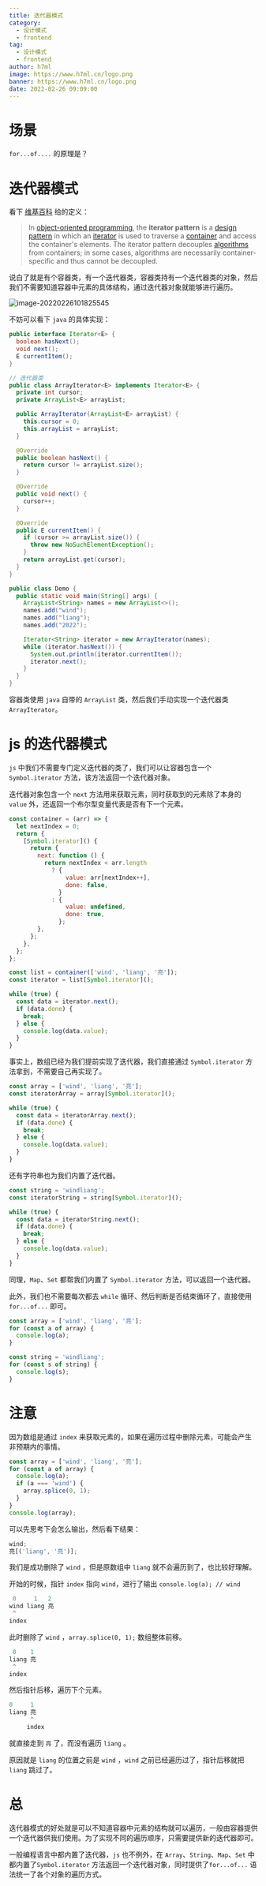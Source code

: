 ```yaml
---
title: 迭代器模式
category:
  - 设计模式
  - frontend
tag:
  - 设计模式
  - frontend
author: h7ml
image: https://www.h7ml.cn/logo.png
banner: https://www.h7ml.cn/logo.png
date: 2022-02-26 09:09:00
---
```


# 场景

`for...of....` 的原理是？

# 迭代器模式

看下 [维基百科](https://en.wikipedia.org/wiki/Iterator_pattern) 给的定义：

> In [object-oriented programming](https://en.wikipedia.org/wiki/Object-oriented_programming), the **iterator pattern** is a [design pattern](<https://en.wikipedia.org/wiki/Design_pattern_(computer_science)>) in which an [iterator](https://en.wikipedia.org/wiki/Iterator) is used to traverse a [container](<https://en.wikipedia.org/wiki/Container_(data_structure)>) and access the container's elements. The iterator pattern decouples [algorithms](https://en.wikipedia.org/wiki/Algorithm) from containers; in some cases, algorithms are necessarily container-specific and thus cannot be decoupled.

说白了就是有个容器类，有一个迭代器类，容器类持有一个迭代器类的对象，然后我们不需要知道容器中元素的具体结构，通过迭代器对象就能够进行遍历。

![image-20220226101825545](http://static.h7ml.cn/vitepress/assets/images/designPattern/windliangblog.oss-cn-beijing.aliyuncs.comimage-20220226101825545.png)

不妨可以看下 `java` 的具体实现：

```java
public interface Iterator<E> {
  boolean hasNext();
  void next();
  E currentItem();
}

// 迭代器类
public class ArrayIterator<E> implements Iterator<E> {
  private int cursor;
  private ArrayList<E> arrayList;

  public ArrayIterator(ArrayList<E> arrayList) {
    this.cursor = 0;
    this.arrayList = arrayList;
  }

  @Override
  public boolean hasNext() {
    return cursor != arrayList.size();
  }

  @Override
  public void next() {
    cursor++;
  }

  @Override
  public E currentItem() {
    if (cursor >= arrayList.size()) {
      throw new NoSuchElementException();
    }
    return arrayList.get(cursor);
  }
}

public class Demo {
  public static void main(String[] args) {
    ArrayList<String> names = new ArrayList<>();
    names.add("wind");
    names.add("liang");
    names.add("2022");

    Iterator<String> iterator = new ArrayIterator(names);
    while (iterator.hasNext()) {
      System.out.println(iterator.currentItem());
      iterator.next();
    }
  }
}
```

容器类使用 `java` 自带的 `ArrayList` 类，然后我们手动实现一个迭代器类 `ArrayIterator`。

# js 的迭代器模式

`js` 中我们不需要专门定义迭代器的类了，我们可以让容器包含一个 `Symbol.iterator` 方法，该方法返回一个迭代器对象。

迭代器对象包含一个 `next` 方法用来获取元素，同时获取到的元素除了本身的 `value` 外，还返回一个布尔型变量代表是否有下一个元素。

```js
const container = (arr) => {
  let nextIndex = 0;
  return {
    [Symbol.iterator]() {
      return {
        next: function () {
          return nextIndex < arr.length
            ? {
                value: arr[nextIndex++],
                done: false,
              }
            : {
                value: undefined,
                done: true,
              };
        },
      };
    },
  };
};

const list = container(['wind', 'liang', '亮']);
const iterator = list[Symbol.iterator]();

while (true) {
  const data = iterator.next();
  if (data.done) {
    break;
  } else {
    console.log(data.value);
  }
}
```

事实上，数组已经为我们提前实现了迭代器，我们直接通过 `Symbol.iterator` 方法拿到，不需要自己再实现了。

```js
const array = ['wind', 'liang', '亮'];
const iteratorArray = array[Symbol.iterator]();

while (true) {
  const data = iteratorArray.next();
  if (data.done) {
    break;
  } else {
    console.log(data.value);
  }
}
```

还有字符串也为我们内置了迭代器。

```js
const string = 'windliang';
const iteratorString = string[Symbol.iterator]();

while (true) {
  const data = iteratorString.next();
  if (data.done) {
    break;
  } else {
    console.log(data.value);
  }
}
```

同理，`Map`、`Set` 都帮我们内置了 `Symbol.iterator` 方法，可以返回一个迭代器。

此外，我们也不需要每次都去 `while` 循环、然后判断是否结束循环了，直接使用 `for...of...` 即可。

```js
const array = ['wind', 'liang', '亮'];
for (const a of array) {
  console.log(a);
}

const string = 'windliang';
for (const s of string) {
  console.log(s);
}
```

# 注意

因为数组是通过 `index` 来获取元素的，如果在遍历过程中删除元素，可能会产生非预期内的事情。

```js
const array = ['wind', 'liang', '亮'];
for (const a of array) {
  console.log(a);
  if (a === 'wind') {
    array.splice(0, 1);
  }
}
console.log(array);
```

可以先思考下会怎么输出，然后看下结果：

```js
wind;
亮[('liang', '亮')];
```

我们是成功删除了 `wind` ，但是原数组中 `liang` 就不会遍历到了，也比较好理解。

开始的时候，指针 `index` 指向 `wind`，进行了输出 `console.log(a); // wind`

```js
 0     1   2
wind liang 亮
 ^
index
```

此时删除了 `wind` ，`array.splice(0, 1);` 数组整体前移。

```js
 0    1
liang 亮
 ^
index
```

然后指针后移，遍历下个元素。

```js
0     1
liang 亮
      ^
     index
```

就直接走到 `亮` 了，而没有遍历 `liang` 。

原因就是 `liang` 的位置之前是 `wind` ，`wind` 之前已经遍历过了，指针后移就把 `liang` 跳过了。

# 总

迭代器模式的好处就是可以不知道容器中元素的结构就可以遍历，一般由容器提供一个迭代器供我们使用。为了实现不同的遍历顺序，只需要提供新的迭代器即可。

一般编程语言中都内置了迭代器，`js` 也不例外，在 `Array`、`String`、`Map`、`Set` 中都内置了`Symbol.iterator` 方法返回一个迭代器对象，同时提供了`for...of...` 语法统一了各个对象的遍历方式。
